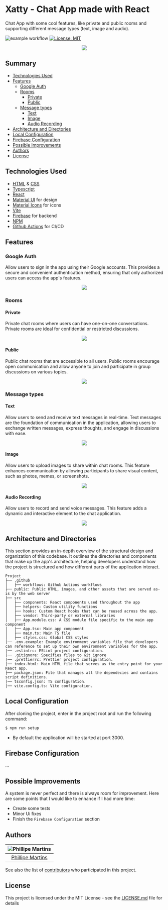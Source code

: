 # Xatty - Chat App made with React <!-- omit in toc -->

Chat App with some cool features, like private and public rooms and supporting different message types (text, image and audio).

![example workflow](https://github.com/inkasadev/react-chat/actions/workflows/publish.yml/badge.svg)
[![License: MIT](https://img.shields.io/badge/License-MIT-yellow.svg)](https://opensource.org/licenses/MIT)

<p align="center" >
    <img src="media/cover.png">
</p>

## Summary <!-- omit in toc -->

- [Technologies Used](#technologies-used)
- [Features](#features)
  - [Google Auth](#google-auth)
  - [Rooms](#rooms)
    - [Private](#private)
    - [Public](#public)
  - [Message types](#message-types)
    - [Text](#text)
    - [Image](#image)
    - [Audio Recording](#audio-recording)
- [Architecture and Directories](#architecture-and-directories)
- [Local Configuration](#local-configuration)
- [Firebase Configuration](#firebase-configuration)
- [Possible Improvements](#possible-improvements)
- [Authors](#authors)
- [License](#license)

## Technologies Used

- [HTML](https://developer.mozilla.org/en-US/docs/Web/HTML) & [CSS](https://developer.mozilla.org/en-US/docs/Web/CSS)
- [Typescript](https://www.typescriptlang.org/)
- [React](https://react.dev/)
- [Material UI](https://mui.com/material-ui/) for design
- [Material Icons](https://mui.com/material-ui/material-icons/) for icons
- [Vite](https://create-react-app.dev/)
- [Firebase](https://firebase.google.com) for backend
- [NPM](https://www.npmjs.com/)
- [Github Actions](https://docs.github.com/en/actions) for CI/CD


## Features

### Google Auth

Allow users to sign in the app using their Google accounts. This provides a secure and convenient authentication method, ensuring that only authorized users can access the app's features.

<p align="center" >
    <img src="media/features/auth.gif">
</p>

### Rooms

#### Private

Private chat rooms where users can have one-on-one conversations. Private rooms are ideal for confidential or restricted discussions.

<p align="center" >
    <img src="media/features/private-rooms.gif">
</p>

#### Public

Public chat rooms that are accessible to all users. Public rooms encourage open communication and allow anyone to join and participate in group discussions on various topics.

<p align="center" >
    <img src="media/features/public-rooms.gif">
</p>

### Message types

#### Text

Allow users to send and receive text messages in real-time. Text messages are the foundation of communication in the application, allowing users to exchange written messages, express thoughts, and engage in discussions with ease.

<p align="center" >
    <img src="media/features/private-rooms.gif">
</p>

#### Image

Allow users to upload images to share within chat rooms. This feature enhances communication by allowing participants to share visual content, such as photos, memes, or screenshots.

<p align="center" >
    <img src="media/features/image-upload.gif">
</p>

#### Audio Recording

Allow users to record and send voice messages. This feature adds a dynamic and interactive element to the chat application.

<p align="center" >
    <img src="media/features/audio-recording.gif">
</p>

## Architecture and Directories

This section provides an in-depth overview of the structural design and organization of this codebase. It outlines the directories and components that make up the app's architecture, helping developers understand how the project is structured and how different parts of the application interact.

```
Project
├── .github
│   ├── workflows: Github Actions workflows
├── public: Public HTML, images, and other assets that are served as-is by the web server
├── src
│   ├── components: React components used throughout the app
│   ├── helpers: Custom utility functions
│   ├── hooks: Custom React hooks that can be reused across the app.
│   ├── vendor: Third-party or external libraries
│   ├── App.module.css: A CSS module file specific to the main app component
│   ├── App.tsx: Main app component
│   ├── main.ts: Main TS file
│   ├── styles.css: Global CSS styles
|── .env.example: Example environment variables file that developers can reference to set up their own environment variables for the app.
|── .eslintrc: ESLint project configuration.
|── .gitignore: Specifies files to Git ignore
|── .prettierrc: Prettier project configuration.
|── index.html: Main HTML file that serves as the entry point for your React app.
├── package.json: File that manages all the dependecies and contains script definitions.
|── tsconfig.json: TS configuration.
|── vite.config.ts: Vite configuration.
```

## Local Configuration

After cloning the project, enter in the project root and run the following command:

```sh
$ npm run setup
```

- By default the application will be started at port 3000.

## Firebase Configuration

...

## Possible Improvements

A system is never perfect and there is always room for improvement. Here are some points that I would like to enhance if I had more time:

- Create some tests
- Minor Ui fixes
- Finish the `Firebase Configuration` section

## Authors

| ![Phillipe Martins](https://avatars.githubusercontent.com/u/7750404?v=4&s=150) |
| :----------------------------------------------------------------------------: |
|               [Phillipe Martins](https://github.com/inkasadev/)                |

See also the list of
[contributors](https://github.com/inkasadev/react-chat/contributors) who
participated in this project.

## License

This project is licensed under the MIT License - see the
[LICENSE.md](LICENSE.md) file for details

